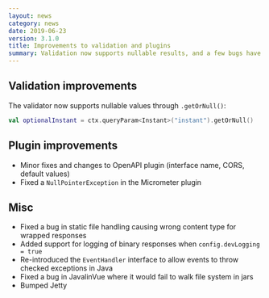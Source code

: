 ```yaml
---
layout: news
category: news
date: 2019-06-23
version: 3.1.0
title: Improvements to validation and plugins
summary: Validation now supports nullable results, and a few bugs have been fixed in OpenApi and JavalinVue. 
---
```


## Validation improvements
The validator now supports nullable values through `.getOrNull()`:

```kotlin
val optionalInstant = ctx.queryParam<Instant>("instant").getOrNull()
```

## Plugin improvements
* Minor fixes and changes to OpenAPI plugin (interface name, CORS, default values)
* Fixed a `NullPointerException` in the Micrometer plugin

## Misc
* Fixed a bug in static file handling causing wrong content type for wrapped responses
* Added support for logging of binary responses when `config.devLogging = true`
* Re-introduced the `EventHandler` interface to allow events to throw checked exceptions in Java
* Fixed a bug in JavalinVue where it would fail to walk file system in jars
* Bumped Jetty
